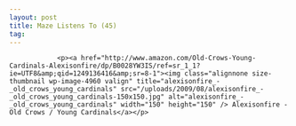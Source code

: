 ```yaml
---
layout: post
title: Maze Listens To (45)
tag: 
---
```



                <p><a href="http://www.amazon.com/Old-Crows-Young-Cardinals-Alexisonfire/dp/B0028YW3IS/ref=sr_1_1?ie=UTF8&amp;qid=1249136416&amp;sr=8-1"><img class="alignnone size-thumbnail wp-image-4960 valign" title="alexisonfire_-_old_crows_young_cardinals" src="/uploads/2009/08/alexisonfire_-_old_crows_young_cardinals-150x150.jpg" alt="alexisonfire_-_old_crows_young_cardinals" width="150" height="150" /> Alexisonfire - Old Crows / Young Cardinals</a></p>
            
